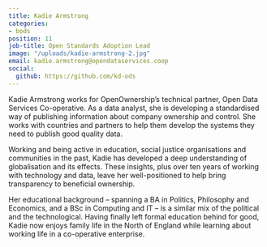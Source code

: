 ```yaml
---
title: Kadie Armstrong
categories:
- bods
position: 11
job-title: Open Standards Adoption Lead
image: "/uploads/kadie-armstrong-2.jpg"
email: kadie.armstrong@opendataservices.coop
social:
  github: https://github.com/kd-ods
---
```


Kadie Armstrong works for OpenOwnership’s technical partner, Open Data Services Co-operative. As a data analyst, she is developing a standardised way of publishing information about company ownership and control. She works with countries and partners to help them develop the systems they need to publish good quality data.

Working and being active in education, social justice organisations and communities in the past, Kadie has developed a deep understanding of globalisation and its effects. These insights, plus over ten years of working with technology and data, leave her well-positioned to help bring transparency to beneficial ownership.

Her educational background – spanning a BA in Politics, Philosophy and Economics, and a BSc in Computing and IT – is a similar mix of the political and the technological. Having finally left formal education behind for good, Kadie now enjoys family life in the North of England while learning about working life in a co-operative enterprise.
